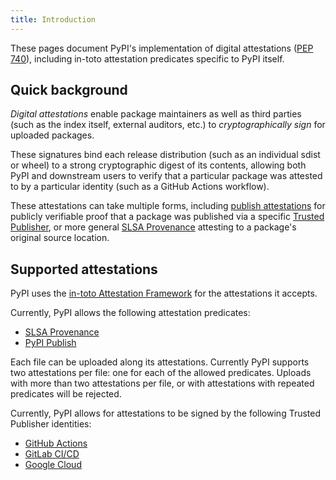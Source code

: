 ```yaml
---
title: Introduction
---
```


<!--[[ preview('index-attestations') ]]-->

These pages document PyPI's implementation of digital attestations ([PEP 740]),
including in-toto attestation predicates specific to PyPI itself.

## Quick background

*Digital attestations* enable package maintainers as well as third parties (such
as the index itself, external auditors, etc.) to *cryptographically sign*
for uploaded packages.

These signatures bind each release distribution (such as an individual sdist or
wheel) to a strong cryptographic digest of its contents, allowing both PyPI
and downstream users to verify that a particular package was attested to by
a particular identity (such as a GitHub Actions workflow).

These attestations can take multiple forms, including [publish attestations]
for publicly verifiable proof that a package was published via a specific
[Trusted Publisher], or more general [SLSA Provenance] attesting to a package's
original source location.

## Supported attestations

PyPI uses the [in-toto Attestation Framework] for the attestations it accepts.

Currently, PyPI allows the following attestation predicates:

* [SLSA Provenance]
* [PyPI Publish]

Each file can be uploaded along its attestations. Currently PyPI supports two
attestations per file: one for each of the allowed predicates. Uploads with more
than two attestations per file, or with attestations with repeated predicates will
be rejected.

Currently, PyPI allows for attestations to be signed by the following Trusted
Publisher identities:

* [GitHub Actions]
* [GitLab CI/CD]
* [Google Cloud]

[in-toto Attestation Framework]: https://github.com/in-toto/attestation/blob/main/spec/README.md

[PEP 740]: https://peps.python.org/pep-0740/

[PyPI Publish]: /attestations/publish/v1/

[publish attestations]: /attestations/publish/v1/

[Trusted Publisher]: /trusted-publishers/

[SLSA Provenance]: https://slsa.dev/spec/v1.0/provenance

[GitHub Actions]: /trusted-publishers/using-a-publisher/#github-actions

[GitLab CI/CD]: /trusted-publishers/using-a-publisher/#gitlab-cicd

[Google Cloud]: /trusted-publishers/using-a-publisher/#google-cloud

